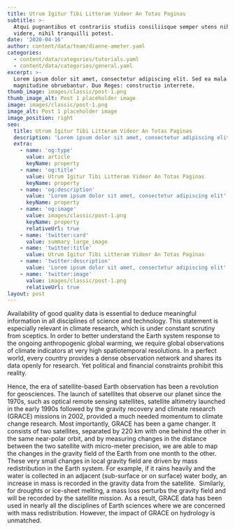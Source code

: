 ```yaml
---
title: Utrum Igitur Tibi Litteram Videor An Totas Paginas
subtitle: >-
  Atqui pugnantibus et contrariis studiis consiliisque semper utens nihil quieti
  videre, nihil tranquilli potest.
date: '2020-04-16'
author: content/data/team/dianne-ameter.yaml
categories:
  - content/data/categories/tutorials.yaml
  - content/data/categories/general.yaml
excerpt: >-
  Lorem ipsum dolor sit amet, consectetur adipiscing elit. Sed ea mala virtuti
  magnitudine obruebantur. Duo Reges: constructio interrete.
thumb_image: images/classic/post-1.png
thumb_image_alt: Post 1 placeholder image
image: images/classic/post-1.png
image_alt: Post 1 placeholder image
image_position: right
seo:
  title: Utrum Igitur Tibi Litteram Videor An Totas Paginas
  description: 'Lorem ipsum dolor sit amet, consectetur adipiscing elit'
  extra:
    - name: 'og:type'
      value: article
      keyName: property
    - name: 'og:title'
      value: Utrum Igitur Tibi Litteram Videor An Totas Paginas
      keyName: property
    - name: 'og:description'
      value: 'Lorem ipsum dolor sit amet, consectetur adipiscing elit'
      keyName: property
    - name: 'og:image'
      value: images/classic/post-1.png
      keyName: property
      relativeUrl: true
    - name: 'twitter:card'
      value: summary_large_image
    - name: 'twitter:title'
      value: Utrum Igitur Tibi Litteram Videor An Totas Paginas
    - name: 'twitter:description'
      value: 'Lorem ipsum dolor sit amet, consectetur adipiscing elit'
    - name: 'twitter:image'
      value: images/classic/post-1.png
      relativeUrl: true
layout: post
---
```

Availability of good quality data is essential to deduce meaningful information in all disciplines of science and technology. This statement is especially relevant in climate research, which is under constant scrutiny from sceptics. In order to better understand the Earth system response to the ongoing anthropogenic global warming, we require global observations of climate indicators at very high spatiotemporal resolutions. In
a perfect world, every country provides a dense observation network and shares its data openly for research. Yet political and financial constraints prohibit this reality.

Hence, the era of satellite-based Earth observation has been a revolution for geosciences. The launch of satellites that observe our planet since the 1970s, such as optical remote sensing satellites, satellite altimetry launched in the early 1990s followed by the gravity recovery and climate research (GRACE) missions in 2002, provided a much needed momentum to climate change research. Most importantly, GRACE has been a game changer. It consists of two satellites, separated by 220 km with one behind the other in the same near-polar orbit, and by measuring changes in the distance between the two satellite with micro-meter precision, we are able to map the changes in the gravity field of the Earth from one month to the other. These very small changes in local gravity field are driven by mass redistribution in the Earth system. For example, if it rains heavily and the water is collected in an adjacent (sub-surface or on surface) water body, an increase in mass is recorded in the gravity data from the satellite.  Similarly, for droughts or ice-sheet melting, a mass loss perturbs the gravity field and will be recorded by the satellite mission. As a result, GRACE data has been used in nearly all the disciplines of Earth sciences where we are concerned with mass redistribution. However, the
impact of GRACE on hydrology is unmatched.
